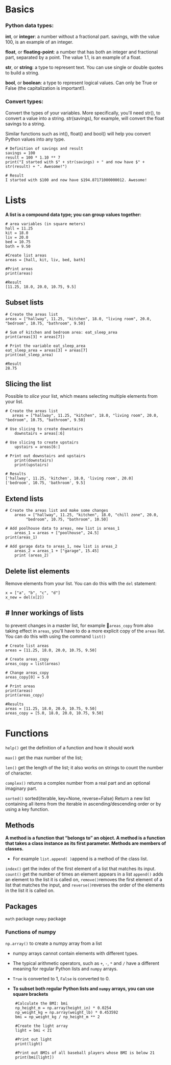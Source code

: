 
# Basics
### Python data types:
**int**, or **integer**: a number without a fractional part. savings, with the value 100, is an example of an integer.

**float**, or **floating-point**: a number that has both an integer and fractional part, separated by a point.  The value 1.1, is an example of a float.

**str**, or **string**: a type to represent text. You can use single or double quotes to build a string.

**bool**, or **boolean**: a type to represent logical values. Can only be True or False (the capitalization is important!).

### Convert types:
Convert the types of your variables. More specifically, you'll need str(), to convert a value into a string. str(savings), for example, will convert the float savings to a string.

Similar functions such as int(), float() and bool() will help you convert Python values into any type.

	# Definition of savings and result
	savings = 100
	result = 100 * 1.10 ** 7
	print("I started with $" + str(savings) + " and now have $" + str(result) + ". Awesome!")

	# Result
	I started with $100 and now have $194.87171000000012. Awesome!
	
# Lists
**A list is a compound data type; you can group values together:**

	# area variables (in square meters)
	hall = 11.25
	kit = 18.0
	liv = 20.0
	bed = 10.75
	bath = 9.50

	#Create list areas
	areas = [hall, kit, liv, bed, bath]

	#Print areas
	print(areas)

	#Result
	[11.25, 18.0, 20.0, 10.75, 9.5]

## Subset lists
	# Create the areas list
	areas = ["hallway", 11.25, "kitchen", 18.0, "living room", 20.0, "bedroom", 10.75, "bathroom", 9.50]

	# Sum of kitchen and bedroom area: eat_sleep_area
	print(areas[3] + areas[7])

	# Print the variable eat_sleep_area
	eat_sleep_area = areas[3] + areas[7]
	print(eat_sleep_area)

	#Result
	28.75

## Slicing the list
Possible to _slice_ your list, which means selecting multiple elements from your list.

	# Create the areas list
	   areas = ["hallway", 11.25, "kitchen", 18.0, "living room", 20.0, "bedroom", 10.75, "bathroom", 9.50]
        
    # Use slicing to create downstairs
        downstairs = areas[:6]
        
	# Use slicing to create upstairs
        upstairs = areas[6:]
        
	# Print out downstairs and upstairs
        print(downstairs)
        print(upstairs)
        
	# Results	
	['hallway', 11.25, 'kitchen', 18.0, 'living room', 20.0]
	['bedroom', 10.75, 'bathroom', 9.5]

## Extend lists
	# Create the areas list and make some changes
		areas = ["hallway", 11.25, "kitchen", 18.0, "chill zone", 20.0,
	         "bedroom", 10.75, "bathroom", 10.50]

	# Add poolhouse data to areas, new list is areas_1
		areas_1 = areas + ["poolhouse", 24.5]
	print(areas_1)
	
	# Add garage data to areas_1, new list is areas_2
		areas_2 = areas_1 + ["garage", 15.45]
		print (areas_2)

## Delete list elements
Remove elements from your list. You can do this with the  `del`  statement:

	x = ["a", "b", "c", "d"]
	x_new = del(x[2])

## # Inner workings of lists
to prevent changes in a  master list, for example  `areas_copy`  from also taking effect in `areas`, you'll have to do a more explicit copy of the `areas` list. You can do this with using the command `list()`

	# Create list areas
	areas = [11.25, 18.0, 20.0, 10.75, 9.50]

	# Create areas_copy
	areas_copy = list(areas)

	# Change areas_copy
	areas_copy[0] = 5.0

	# Print areas
	print(areas)
	print(areas_copy)	

	#Results
	areas = [11.25, 18.0, 20.0, 10.75, 9.50]
	areas_copy = [5.0, 18.0, 20.0, 10.75, 9.50]

# Functions

 `help()` get the  definition of a function and how it should work
 
 `max()` get the max number of the list;
 
 `len()` get the length of the list; it also works on strings to count the number of character.
 
  `complex()` returns a complex number from a real part and an optional imaginary part. 

  `sorted()` sorted(iterable, key=None, reverse=False)
    Return a new list containing all items from the iterable in ascending/descending order or by using a key function.  

## Methods

**A  method is a function that “belongs to” an object. A method is a function that takes a class instance as its first parameter. Methods are members of classes.**

 - For example `list.append( )`append is a method of the class list.  

`index()` get the index of the first element of a list that matches its input. 
`count()`  get the number of times an element appears in a list
`append()` adds an element to the list it is called on,
`remove()`removes the first element of a list that matches the input, and
`reverse()`reverses the order of the elements in the list it is called on.

## Packages

`math` package
`numpy` package

### Functions of numpy
`np.array()` to create a numpy array from a list

 - numpy arrays cannot contain elements with different types.
 - The typical arithmetic operators, such as `+`, `-`, `*` and `/` have a different meaning for regular Python lists and `numpy` arrays.
 - `True` is converted to 1, `False` is converted to 0.
 - **To subset both regular Python lists and `numpy` arrays, you can use square brackets**

		#Calculate the BMI: bmi
		np_height_m = np.array(height_in) * 0.0254
		np_weight_kg = np.array(weight_lb) * 0.453592
		bmi = np_weight_kg / np_height_m ** 2

		#Create the light array
		light = bmi < 21

		#Print out light
		print(light)

		#Print out BMIs of all baseball players whose BMI is below 21
		print(bmi[light])



<!--stackedit_data:
eyJoaXN0b3J5IjpbMjA5NDM1NjMxMCwtMTExNDAwOTA2OSwyMT
AxODY4MDQsLTE2NzgwNjkzOTksMTY4NzM4NjU3NCwxMjkwNjA1
ODM2LDE4MjkzMTAyMzksLTEwNjY4Mjg3MDksMTEzODAwODk5OC
w4MjYyMTcwMDEsLTE4MTAxMDA1NTUsLTE2NDg2Mjg5MzddfQ==

-->